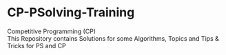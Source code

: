 # CP-PSolving-Training
Competitive Programming (CP)                                                                          
This Repository contains Solutions for some Algorithms, Topics and Tips &amp; Tricks for PS and CP
